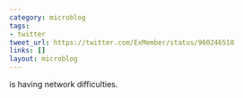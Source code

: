 ```yaml
---
category: microblog
tags:
- twitter
tweet_url: https://twitter.com/ExMember/status/960246518
links: []
layout: microblog
---
```

is having network difficulties.

